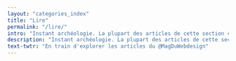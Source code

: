 ```yaml
---
layout: "categories_index"
title: "Lire"
permalink: "/lire/"
intro: "Instant archéologie. La plupart des articles de cette section correspondent aux contenus publiés durant la première vie du Magazine du Webdesign entre 2012-2013. Je vous invite à explorer les nouveaux formats de contenus disponibles dans les sections Apprendre, Découvrir, Voir, etc."
description: "Instant archéologie. La plupart des articles de cette section correspondent aux contenus publiés durant la première vie du Magazine du Webdesign entre 2012-2013."
text-twtr: "En train d'explorer les articles du @MagDuWebdesign"
---
```

